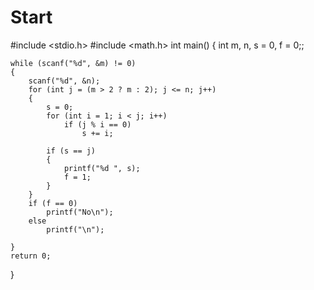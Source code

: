 # Start
#include <stdio.h>
#include <math.h>
int main()
{
	int m, n, s = 0, f = 0;;
	
	while (scanf("%d", &m) != 0)
	{
		scanf("%d", &n);
		for (int j = (m > 2 ? m : 2); j <= n; j++)
		{
			s = 0;
			for (int i = 1; i < j; i++)
				if (j % i == 0)
					s += i;

			if (s == j)
			{
				printf("%d ", s);
				f = 1;
			}
		}
		if (f == 0)
			printf("No\n");
		else
			printf("\n");

	}
	return 0;
}
